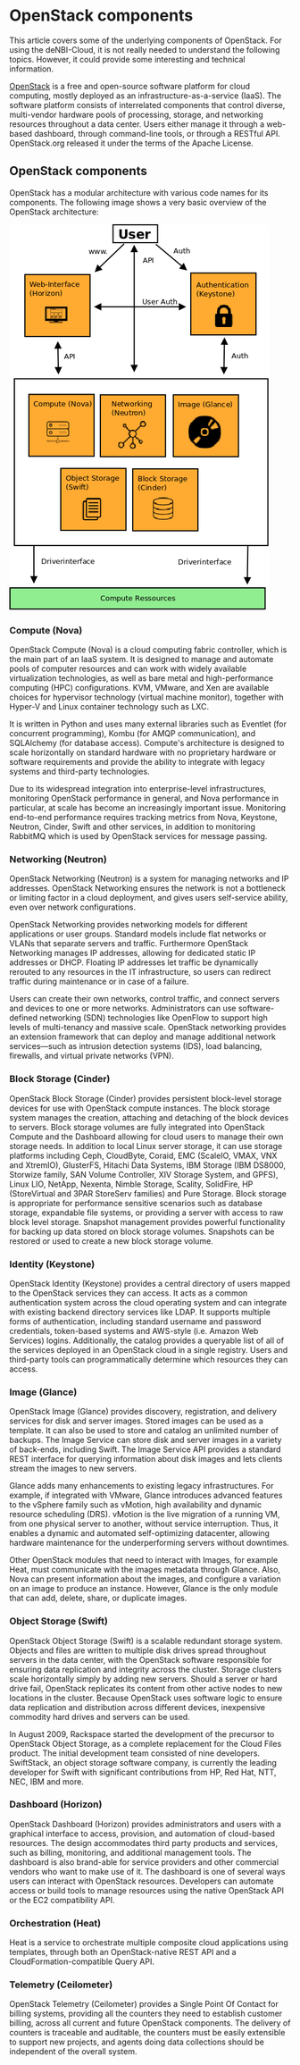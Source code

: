 # OpenStack components

This article covers some of the underlying components of OpenStack. For using the deNBI-Cloud, it is not really needed to understand the following topics. However, it could provide some interesting and technical information.

[OpenStack](http://openstack.org) is a free and open-source software platform for cloud computing, mostly deployed as an infrastructure-as-a-service (IaaS). The software platform consists of interrelated components that control diverse, multi-vendor hardware pools of processing, storage, and networking resources throughout a data center. Users either manage it through a web-based dashboard, through command-line tools, or through a RESTful API. OpenStack.org released it under the terms of the Apache License.

## OpenStack components

OpenStack has a modular architecture with various code names for its components.
The following image shows a very basic overview of the OpenStack architecture:

![Openstack_Overview](img/openstackarchi.png)


### Compute (Nova)

OpenStack Compute (Nova) is a cloud computing fabric controller, which is the main part of an IaaS system. It is designed to manage and automate pools of computer resources and can work with widely available virtualization technologies, as well as bare metal and high-performance computing (HPC) configurations. KVM, VMware, and Xen are available choices for hypervisor technology (virtual machine monitor), together with Hyper-V and Linux container technology such as LXC.

It is written in Python and uses many external libraries such as Eventlet (for concurrent programming), Kombu (for AMQP communication), and SQLAlchemy (for database access). Compute's architecture is designed to scale horizontally on standard hardware with no proprietary hardware or software requirements and provide the ability to integrate with legacy systems and third-party technologies.

Due to its widespread integration into enterprise-level infrastructures, monitoring OpenStack performance in general, and Nova performance in particular, at scale has become an increasingly important issue. Monitoring end-to-end performance requires tracking metrics from Nova, Keystone, Neutron, Cinder, Swift and other services, in addition to monitoring RabbitMQ which is used by OpenStack services for message passing.

### Networking (Neutron)

OpenStack Networking (Neutron) is a system for managing networks and IP addresses. OpenStack Networking ensures the network is not a bottleneck or limiting factor in a cloud deployment, and gives users self-service ability, even over network configurations.

OpenStack Networking provides networking models for different applications or user groups. Standard models include flat networks or VLANs that separate servers and traffic. Furthermore OpenStack Networking manages IP addresses, allowing for dedicated static IP addresses or DHCP. Floating IP addresses let traffic be dynamically rerouted to any resources in the IT infrastructure, so users can redirect traffic during maintenance or in case of a failure.

Users can create their own networks, control traffic, and connect servers and devices to one or more networks. Administrators can use software-defined networking (SDN) technologies like OpenFlow to support high levels of multi-tenancy and massive scale. OpenStack networking provides an extension framework that can deploy and manage additional network services—such as intrusion detection systems (IDS), load balancing, firewalls, and virtual private networks (VPN).

### Block Storage (Cinder)

OpenStack Block Storage (Cinder) provides persistent block-level storage devices for use with OpenStack compute instances. The block storage system manages the creation, attaching and detaching of the block devices to servers. Block storage volumes are fully integrated into OpenStack Compute and the Dashboard allowing for cloud users to manage their own storage needs. In addition to local Linux server storage, it can use storage platforms including Ceph, CloudByte, Coraid, EMC (ScaleIO, VMAX, VNX and XtremIO), GlusterFS, Hitachi Data Systems, IBM Storage (IBM DS8000, Storwize family, SAN Volume Controller, XIV Storage System, and GPFS), Linux LIO, NetApp, Nexenta, Nimble Storage, Scality, SolidFire, HP (StoreVirtual and 3PAR StoreServ families) and Pure Storage. Block storage is appropriate for performance sensitive scenarios such as database storage, expandable file systems, or providing a server with access to raw block level storage. Snapshot management provides powerful functionality for backing up data stored on block storage volumes. Snapshots can be restored or used to create a new block storage volume.

### Identity (Keystone)

OpenStack Identity (Keystone) provides a central directory of users mapped to the OpenStack services they can access. It acts as a common authentication system across the cloud operating system and can integrate with existing backend directory services like LDAP. It supports multiple forms of authentication, including standard username and password credentials, token-based systems and AWS-style (i.e. Amazon Web Services) logins. Additionally, the catalog provides a queryable list of all of the services deployed in an OpenStack cloud in a single registry. Users and third-party tools can programmatically determine which resources they can access.

### Image (Glance)

OpenStack Image (Glance) provides discovery, registration, and delivery services for disk and server images. Stored images can be used as a template. It can also be used to store and catalog an unlimited number of backups. The Image Service can store disk and server images in a variety of back-ends, including Swift. The Image Service API provides a standard REST interface for querying information about disk images and lets clients stream the images to new servers.

Glance adds many enhancements to existing legacy infrastructures. For example, if integrated with VMware, Glance introduces advanced features to the vSphere family such as vMotion, high availability and dynamic resource scheduling (DRS). vMotion is the live migration of a running VM, from one physical server to another, without service interruption. Thus, it enables a dynamic and automated self-optimizing datacenter, allowing hardware maintenance for the underperforming servers without downtimes.

Other OpenStack modules that need to interact with Images, for example Heat, must communicate with the images metadata through Glance. Also, Nova can present information about the images, and configure a variation on an image to produce an instance. However, Glance is the only module that can add, delete, share, or duplicate images.

### Object Storage (Swift)

OpenStack Object Storage (Swift) is a scalable redundant storage system. Objects and files are written to multiple disk drives spread throughout servers in the data center, with the OpenStack software responsible for ensuring data replication and integrity across the cluster. Storage clusters scale horizontally simply by adding new servers. Should a server or hard drive fail, OpenStack replicates its content from other active nodes to new locations in the cluster. Because OpenStack uses software logic to ensure data replication and distribution across different devices, inexpensive commodity hard drives and servers can be used.

In August 2009, Rackspace started the development of the precursor to OpenStack Object Storage, as a complete replacement for the Cloud Files product. The initial development team consisted of nine developers. SwiftStack, an object storage software company, is currently the leading developer for Swift with significant contributions from HP, Red Hat, NTT, NEC, IBM and more.

### Dashboard (Horizon)

OpenStack Dashboard (Horizon) provides administrators and users with a graphical interface to access, provision, and automation of cloud-based resources. The design accommodates third party products and services, such as billing, monitoring, and additional management tools. The dashboard is also brand-able for service providers and other commercial vendors who want to make use of it. The dashboard is one of several ways users can interact with OpenStack resources. Developers can automate access or build tools to manage resources using the native OpenStack API or the EC2 compatibility API.

### Orchestration (Heat)

Heat is a service to orchestrate multiple composite cloud applications using templates, through both an OpenStack-native REST API and a CloudFormation-compatible Query API.

### Telemetry (Ceilometer)

OpenStack Telemetry (Ceilometer) provides a Single Point Of Contact for billing systems, providing all the counters they need to establish customer billing, across all current and future OpenStack components. The delivery of counters is traceable and auditable, the counters must be easily extensible to support new projects, and agents doing data collections should be independent of the overall system.

